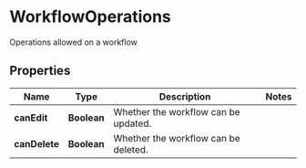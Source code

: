 

# WorkflowOperations

Operations allowed on a workflow

## Properties

| Name | Type | Description | Notes |
|------------ | ------------- | ------------- | -------------|
|**canEdit** | **Boolean** | Whether the workflow can be updated. |  |
|**canDelete** | **Boolean** | Whether the workflow can be deleted. |  |



